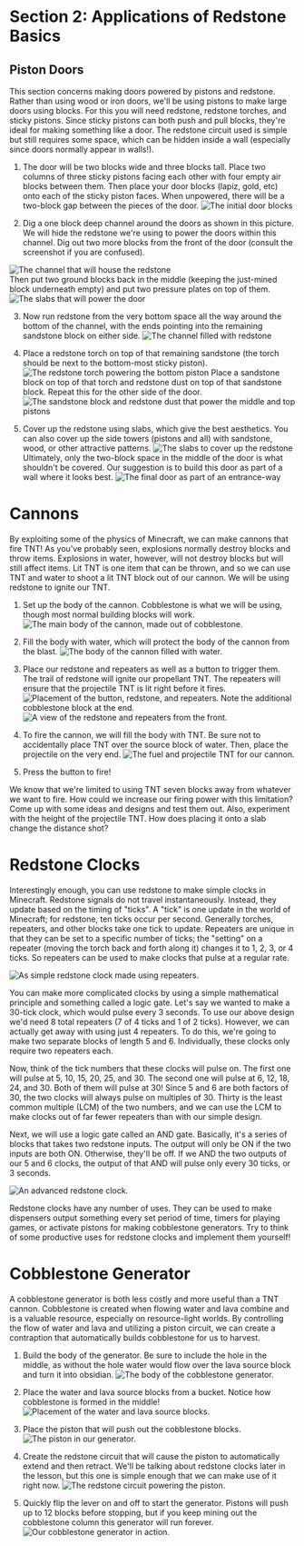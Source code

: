 # Section 2: Applications of Redstone Basics

## Piston Doors

This section concerns making doors powered by pistons and redstone. Rather than using wood or iron doors, we'll be using pistons to make large doors using blocks. For this you will need redstone, redstone torches, and sticky pistons. Since sticky pistons can both push and pull blocks, they're ideal for making something like a door. The redstone circuit used is simple but still requires some space, which can be hidden inside a wall (especially since doors normally appear in walls!).

1. The door will be two blocks wide and three blocks tall. Place two columns of three sticky pistons facing each other with four empty air blocks between them. Then place your door blocks (lapiz, gold, etc) onto each of the sticky piston faces. When unpowered, there will be a two-block gap between the pieces of the door. 
![The initial door blocks](images/section_2/piston_door_initial.png)

2. Dig a one block deep channel around the doors as shown in this picture. We will hide the redstone we're using to power the doors within this channel. Dig out two more blocks from the front of the door (consult the screenshot if you are confused). 
 
![The channel that will house the redstone](images/section_2/piston_door_channel.png)  
Then put two ground blocks back in the middle (keeping the just-mined block underneath empty) and put two pressure plates on top of them.  
![The slabs that will power the door](images/section_2/piston_door_plates.png)

3. Now run redstone from the very bottom space all the way around the bottom of the channel, with the ends pointing into the remaining sandstone block on either side.
![The channel filled with redstone](images/section_2/piston_door_redstone_channel.png)

4. Place a redstone torch on top of that remaining sandstone (the torch should be next to the bottom-most sticky piston).
![The redstone torch powering the bottom piston](images/section_2/piston_door_torches.png)
Place a sandstone block on top of that torch and redstone dust on top of that sandstone block. Repeat this for the other side of the door.
![The sandstone block and redstone dust that power the middle and top pistons](images/section_2/piston_door_redstone_top.png)

5. Cover up the redstone using slabs, which give the best aesthetics. You can also cover up the side towers (pistons and all) with sandstone, wood, or other attractive patterns.
![The slabs to cover up the redstone](images/section_2/piston_door_slabs.png)
Ultimately, only the two-block space in the middle of the door is what shouldn't be covered. Our suggestion is to build this door as part of a wall where it looks best.
![The final door as part of an entrance-way](images/section_2/piston_door_final.png)

# Cannons

By exploiting some of the physics of Minecraft, we can make cannons that fire TNT! As you've probably seen, explosions normally destroy blocks and throw items. Explosions in water, however, will not destroy blocks but will still affect items. Lit TNT is one item that can be thrown, and so we can use TNT and water to shoot a lit TNT block out of our cannon. We will be using redstone to ignite our TNT.

1. Set up the body of the cannon. Cobblestone is what we will be using, though most normal building blocks will work.
![The main body of the cannon, made out of cobblestone.](images/section_2/cannon_body.png)

1. Fill the body with water, which will protect the body of the cannon from the blast.
![The body of the cannon filled with water.](images/section_2/cannon_water.png)

1. Place our redstone and repeaters as well as a button to trigger them. The trail of redstone will ignite our propellant TNT. The repeaters will ensure that the projectile TNT is lit right before it fires.
![Placement of the button, redstone, and repeaters. Note the additional cobblestone block at the end.](images/section_2/cannon_redstone_back.png)
![A view of the redstone and repeaters from the front.](images/section_2/cannon_redstone_front.png)

1. To fire the cannon, we will fill the body with TNT. Be sure not to accidentally place TNT over the source block of water. Then, place the projectile on the very end.
![The fuel and projectile TNT for our cannon.](images/section_2/cannon_TNT.png)

1. Press the button to fire!

We know that we're limited to using TNT seven blocks away from whatever we want to fire. How could we increase our firing power with this limitation? Come up with some ideas and designs and test them out. Also, experiment with the height of the projectile TNT. How does placing it onto a slab change the distance shot?

# Redstone Clocks

Interestingly enough, you can use redstone to make simple clocks in Minecraft. Redstone signals do not travel instantaneously. Instead, they update based on the timing of "ticks". A "tick" is one update in the world of Minecraft; for redstone, ten ticks occur per second. Generally torches, repeaters, and other blocks take one tick to update. Repeaters are unique in that they can be set to a specific number of ticks; the "setting" on a repeater (moving the torch back and forth along it) changes it to 1, 2, 3, or 4 ticks. So repeaters can be used to make clocks that pulse at a regular rate.

![As simple redstone clock made using repeaters.](images/section_3/clock_basic.png)

You can make more complicated clocks by using a simple mathematical principle and something called a logic gate. Let's say we wanted to make a 30-tick clock, which would pulse every 3 seconds. To use our above design we'd need 8 total repeaters (7 of 4 ticks and 1 of 2 ticks). However, we can actually get away with using just 4 repeaters. To do this, we're going to make two separate blocks of length 5 and 6. Individually, these clocks only require two repeaters each.

Now, think of the tick numbers that these clocks will pulse on. The first one will pulse at 5, 10, 15, 20, 25, and 30. The second one will pulse at 6, 12, 18, 24, and 30. Both of them will pulse at 30! Since 5 and 6 are both factors of 30, the two clocks will always pulse on multiples of 30. Thirty is the least common multiple (LCM) of the two numbers, and we can use the LCM to make clocks out of far fewer repeaters than with our simple design.

Next, we will use a logic gate called an AND gate. Basically, it's a series of blocks that takes two redstone inputs. The output will only be ON if the two inputs are both ON. Otherwise, they'll be off. If we AND the two outputs of our 5 and 6 clocks, the output of that AND will pulse only every 30 ticks, or 3 seconds.

![An advanced redstone clock.](images/section_3/clock_advanced.png)

Redstone clocks have any number of uses. They can be used to make dispensers output something every set period of time, timers for playing games, or activate pistons for making cobblestone generators. Try to think of some productive uses for redstone clocks and implement them yourself!

# Cobblestone Generator

A cobblestone generator is both less costly and more useful than a TNT cannon. Cobblestone is created when flowing water and lava combine and is a valuable resource, especially on resource-light worlds. By controlling the flow of water and lava and utilizing a piston circuit, we can create a contraption that automatically builds cobblestone for us to harvest.

1. Build the body of the generator. Be sure to include the hole in the middle, as without the hole water would flow over the lava source block and turn it into obsidian.
![The body of the cobblestone generator.](images/section_2/generator_body.png)

1. Place the water and lava source blocks from a bucket. Notice how cobblestone is formed in the middle!
![Placement of the water and lava source blocks.](images/section_2/generator_water_and_lava.png)

1. Place the piston that will push out the cobblestone blocks.
![The piston in our generator.](images/section_2/generator_piston.png)

1. Create the redstone circuit that will cause the piston to automatically extend and then retract. We'll be talking about redstone clocks later in the lesson, but this one is simple enough that we can make use of it right now.
![The redstone circuit powering the piston.](images/section_2/generator_clock.png)

1. Quickly flip the lever on and off to start the generator. Pistons will push up to 12 blocks before stopping, but if you keep mining out the cobblestone column this generator will run forever.
![Our cobblestone generator in action.](images/section_2/generator_running.png)
